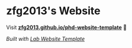 
# zfg2013's Website

Visit **[zfg2013.github.io/phd-website-template](https://zfg2013.github.io/phd-website-template)** 🚀

_Built with [Lab Website Template](https://greene-lab.gitbook.io/lab-website-template-docs)_
